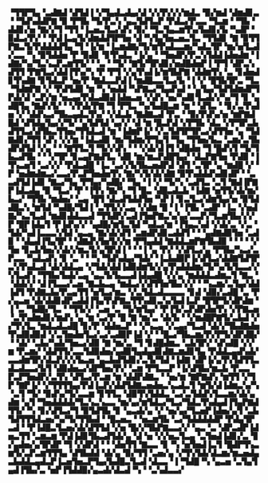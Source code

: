 ▝▜▜▛▜▄▝▃▟▇▟▝▟▜▟▐▝▞▜▄▟▃▟▄▞▟▝▞▞▛▞▞▞▆▟▃▝▉▞▆▟▝▟▆▟▊▃▝▝▜▟▚▟▟▛▇▝▉▝▛▜▙▝▜▞▛▃▚▝▄▃▜▟▜▃▛▝▛▟▃▞▛▃▃▝▜▃▆▝▝▜▙▝▟▟▊▞▅▝▇▞▞▜▝▜▜▝▐▃▅▃▜▃▞▟▚▝▉▞▝▜▃▜▄▃▆▜▚▞▙▟▊▞▙▝▚▟▛▝▉▟▃▞▛▞▝▝▛▟▐▃▄▜▞▟▆▟▟▜▛▜▅▝▟▝▚▜▄▜▅▃▅▃▜▃▝▜▜▟▊▝▇▝▉▜▜▛▇▃▜▞▛▟▟▟▟▜▄▝▜▝▐▞▆▝▐▃▆▟▇▞▜▞▆▜▚▟▃▃▆▞▚▟▃▜▛▝▆▞▅▜▃▟▞▃▃▝▚▝▉▜▟▟▅▝▛▝▉▟▊▝▊▜▚▟▃▝▐▞▄▝▝▜▅▟▛▞▛▃▚▜▟▟▐▟▅▟▆▝▐▟▇▞▚▞▜▃▚▃▛▃▆▜▜▞▝▝▃▝▝▜▞▝▇▜▞▜▛▟▊▞▅▟█▟▅▛▐▝▛▜▝▟▛▃▚▟▜▜▝▛▇▜▃▞▟▟▐▜▚▞▚▝▛▝▛▜▝▞▄▜▚▟▐▞▆▜▙▛▇▝▟▟▆▜▚▝▃▝▊▟▅▟▊▜▚▟▇▝▊▜▟▃▛▝▅▞▛▝▇▟▃▃▛▟▐▝▆▟█▃▃▜▃▞▙▝▐▝▞▝█▜▙▜▛▃▝▜▃▝▜▟▆▛▇▝▞▝▛▟▜▟▉▝▆▝▚▝▅▟▟▝▚▛▇▃▞▜▄▟▚▟▝▝▄▜▄▞▜▟▜▟▆▟▛▜▛▟▞▟▝▃▛▞▆▝▅▃▄▞▛▟▃▟▉▟▐▟▅▃▅▝▞▟▚▝▅▞▚▟▊▜▃▟▞▞▚▞▜▝▊▝▄▟█▜▄▝▇▟▚▜▞▝▝▞▛▟▞▛▇▝▜▝▛▜▃▝▚▞▙▟█▃▆▝▆▝▝▟▜▃▝▝▊▞▃▜▚▟▅▝▞▝▟▟▚▃▞▜▙▃▄▟▃▜▚▞▝▞▟▃▙▝▇▟▇▃▟▝▛▃▝▝▉▞▛▟▚▞▅▝▆▛▇▟█▟▝▟▜▟▄▜▄▞▞▜▞▝▄▜▟▜▟▝▄▞▞▝▟▝▆▝█▃▛▟▝▞▛▜▙▝▟▃▝▞▛▜▛▃▙▟▜▜▃▞▟▜▙▃▜▜▅▞▜▜▟▃▟▝▆▝▐▟▆▛▐▞▝▞▃▜▟▜▛▜▛▃▞▟▜▜▅▝▄▝▜▟▇▟▊▞▜▜▝▟▚▝▞▞▆▝▐▟▃▟▉▝▆▞▜▟▆▞▛▜▄▜▝▜▄▝▜▜▅▞▙▃▝▃▆▞▃▜▙▟▛▟▜▟▝▞▄▝▝▝▇▜▜▃▜▝▜▞▞▟▚▝▝▝▞▟▞▟▐▜▝▟█▟▅▝▜▝█▟▚▜▝▜▞▜▙▃▟▜▙▝▝▝▞▜▛▝▊▃▄▛▇▟▜▃▝▟▉▝▆▞▆▃▛▟█▜▄▞▝▟▃▛▇▜▅▝▛▟▉▝▐▜▚▃▅▜▝▃▞▞▞▝▛▟▃▟█▝▐▃▝▃▞▞▙▜▙▃▅▟▛▟▝▟▜▝▃▜▛▝▄▝▆▟█▝▞▝▛▝▅▟▆▟▆▃▞▃▃▞▛▃▛▜▅▟▅▜▚▝▇▞▚▜▞▟▞▟▇▝▉▜▚▟▟▟▚▟▊▟▛▝▝▃▃▟▜▟▐▟▊▝▇▃▞▜▄▝▛▜▄▞▚▟█▞▝▜▄▝▐▝▞▝▜▞▚▝▃▟▜▃▝▃▜▝▇▟▐▛▇▛▐▟▃▟▄▝▉▝▜▃▞▝▛▝▐▜▚▝▇▞▚▝▜▝█▃▝▟█▃▟▃▙▝▐▟▇▝▅▜▜▞▟▞▆▞▙▃▞▝▜▜▙▝▆▟▅▞▝▃▄▝█▜▝▟▃▟▜▟▟▜▅▝▚▛▐▝▊▃▜▃▞▟▆▜▄▞▅▝▉▜▟▟█▃▚▝▆▜▟▝▚▟█▞▜▟▐▝▃▜▜▞▞▃▄▝▞▟▆▝█▝▐▝▐▜▙▝▃▟▛▝▐▃▝▞▅▟▇▞▚▃▜▃▟▝▆▟▊▟▟▃▃▟▝▜▜▟▛▞▃▟▐▜▅▛▇▃▚▞▄▞▃▃▛▞▜▃▆▜▙▞▞▞▛▝█▛▐▟▄▜▝▛▐▟▚▞▞▝▄▟█▞▆▜▃▜▟▝▚▟▃▞▆▝▐▜▄▃▚▟▝▞▟▞▃▝▞▃▝▜▟▞▚▟▐▃▃▃▚▜▟▝▄▃▄▝▇▞▟▞▟▜▝▃▆▟▛▟▊▃▟▟▜▝▝▝▄▟▇▟▉▜▅▝▃▟▉▝▝▟▄▟▐▜▄▜▛▝▝▟▇▟▚▜▅▜▞▞▆▝▛▜▄▟▟▝▇▟▟▃▆▛▇▜▙▟▉▝▝▝▝▝▞▜▅▝▊▃▙▜▅▞▞▟▞▞▆▃▜▞▄▜▛▟▐▝▝▝▐▝▄▝▛▞▝▞▟▜▃▞▄▝▛▜▙▞▚▃▞▃▛▃▃▝▚▟▃▟▚▝▊▝▃▝▝▝▚▝▜▟▚▟▄▞▜▟▞▝▐▃▙▟▉▛▐▞▟▜▃▞▟▟▇▜▟▜▛▃▚▜▚▟▃▟▝▟▞▟▟▃▄▝▞▜▟▞▟▟▐▟▉▟▆▜▞▞▄▜▚▟▟▟▆▞▜▞▚▞▙▜▃▃▞▞▚▜▃▟▚▝▜▜▙▞▙▟▞▃▄▝▄▃▜▞▙▃▃▟▐▟▄▟█▝▞▞▄▝▆▟▟▟▃▟▆▃▜▝▇▃▝▝▟▟▞▞▝▟▐▜▃▃▞▃▅▝▇▃▙▃▄▝▆▟▃▞▞▟▜▜▅▜▙▞▞▞▝▝▚▃▆▞▃▜▄▞▟▟▐▟▜▝▛▟▇▃▙▞▛▃▄▜▜▝▅▜▃▞▆▃▝▞▃▜▟▃▟▃▃▃▃▝▊▟▝▟▉▞▃▟█▝▃▝▛▞▄▃▅▝▟▞▟▟▊▟▛▃▟▟▐▜▄▜▚▛▇▃▜▜▚▟▊▃▚▞▙▟▐▃▛▝█▜▛▜▞▟▛▟▆▝▐▝▃▝▜▟█▞▜▃▝▝▜▜▞▞▝▃▅▝▃▝▜▞▆▜▄▞▝▛▐▜▞▃▛▟▛▟▅▜▚▝▞▛▇▃▅▝▃▜▚▟▆▟▊▞▆▟▚▝▄▝▆▝▃▞▛▝█▝▇▝▆▞▃▝▟▞▙▝▝▞▆▟█▛▇▜▞▃▙▟▝▞▞▜▚▜▃▝▆▟▃▟▃▟█▝▊▞▛▝▟▟▅▃▛▝▝▞▚▃▄▝▞▃▄▞▜▃▟▝▟▞▞▜▙▟▇▟▅▜▚▟▉▟▉▟▝▞▃▜▅▟▅▜▃▞▃▞▃▟▉▛▐▟▝▞▝▝█▃▞▜▙▃▆▞▛▞▛▜▞▟▛▟█▞▝▝▟▞▝▃▙▞▚▟▞▜▅▃▞▟▉▝▇▝▆▞▃▝▜▝▊▟█▟▆▃▝▃▙▜▛▞▝▟▚▟█▝▞▞▆▝▛▃▆▞▝▟▟▜▜▞▃▃▜▟▉▟▅▞▄▟▉▜▄▟▄▟▊▟▇▃▆▟▊▜▄▝▛▟▟▃▄▟▚▟▞▃▃▟▆▜▛▞▟▃▛▞▞▞▙▃▅▝▄▃▙▟▜▟▊▞▃▜▞▜▟▝▐▟▇▝▟▛▐▞▄▜▚▜▟▜▜▃▟▃▟▃▃▞▙▜▝▟▉▟▅▃▞▟▛▜▅▞▛▞▝▃▆▝▛▜▃▃▛▝▐▞▟▜▙▞▆▃▙▝▛▃▃▝▛▃▛▜▅▟▛▞▃▜▚▝▟▜▃▞▛▃▆▝▆▝▟▟▛▟▇▃▝▝▅▞▆▝▇▛▇▟▚▝▆▜▜▝▞▜▛▝▇▛▐▞▝▞▜▜▜▜▄▞▛▟▐▃▛▞▟▟▜▟▇▃▅▟▅▃▚▃▟▃▜▝▆▜▞▟▐▟▆▃▚▞▚▝▃▜▝▜▞▝▉▟▚▞▜▞▃▃▆▝▊▜▜▃▝▟▉▜▚▜▟▟▃▝▃▞▃▜▟▟▚▜▃▃▆▞▟▞▄▟▆▝▄▜▝▜▅▟▟▟▟▞▜▃▚▃▚▃▃▝▆▞▄▞▆▜▟▃▞▜▃▞▜▟▃▜▚▟▄▟▐▜▄▛▇▟▜▜▞▝▚▝▊▞▟▜▃▞▜▝▉▜▟▜▙▝▊▝▄▃▟▞▄▝▞▝▅▞▄▞▜▃▅▛▐▟▅▞▄▜▝▃▙▜▟▜▜▜▟▃▅▞▚▞▜▞▜▜▙▟▝▝█▃▅▃▝▝▅▃▆▜▙▝▃▞▜▟▟▟▟▟▛▝▛▟▄▜▛▃▟▝▝▛▐▟█▃▜▃▅▞▟▞▟▜▜▟▝▞▅▝█▞▞▜▙▛▇▃▃▞▞▝▄▃▝▃▝▟▛▃▟▛▐▟▅▃▜▜▝▃▆▃▆▝▛▟▐▟▊▜▙▃▟▜▟▞▄▝▟▝▅▝▞▞▅▃▜▃▄▝▃▜▅▟▐▟▊▞▃▝▊▞▄▟▅▞▄▜▛▟▛▝▜▝▞▟▛▟▝▝▝▟▅▜▜▝▇▃▃▝▊▝▚▝▅▜▅▟▐▃▜▝█▟▛▜▚▃▆▜▞▃▛▃▆▜▜▜▄▝▟▜▙▟▟▝▟▞▄▝▉▞▜▜▝▃▅▞▄▝▞▜▚▜▟▞▟▃▆▞▆▃▅▟▄▃▙▟▟▃▄▟▃▛▐▃▅▜▅▃▛▜▄▞▙▟█▃▜▃▟▝▟▃▃▝▐▝▜▟█▝▚▝▄▃▅▝▃▜▄▜▄▟▐▜▙▞▃▝▅▛▐▜▟▟▉▞▄▃▟▞▟▃▟▝▚▝▝▃▚▟▃▃▞
